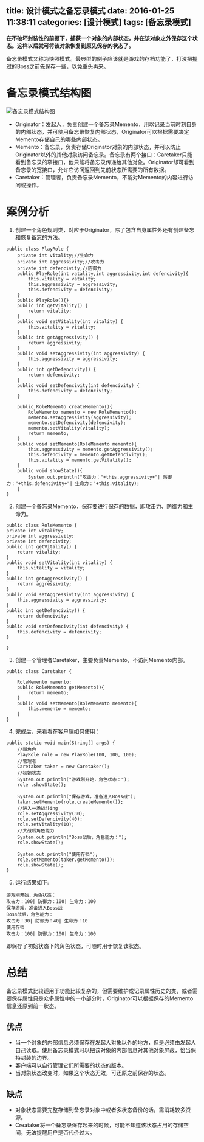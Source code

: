 title: 设计模式之备忘录模式
date: 2016-01-25 11:38:11
categories: [设计模式]
tags: [备忘录模式]
---
**在不破坏封装性的前提下，捕获一个对象的内部状态，并在该对象之外保存这个状态。这样以后就可将该对象恢复到原先保存的状态了。**<!--more-->

备忘录模式又称为快照模式。最典型的例子应该就是游戏的存档功能了，打没把握过的Boss之前先保存一些，以免重头再来。

# 备忘录模式结构图

![备忘录模式结构图](http://7xpi7i.com1.z0.glb.clouddn.com/%E5%A4%87%E5%BF%98%E5%BD%95%E6%A8%A1%E5%BC%8F%E7%BB%93%E6%9E%84%E5%9B%BE.jpg)

- Originator：发起人，负责创建一个备忘录Memento，用以记录当前时刻自身的内部状态，并可使用备忘录恢复内部状态，Originator可以根据需要决定Memento存储自己的哪些内部状态。
- Memento：备忘录，负责存储Originator对象的内部状态，并可以防止Originator以外的其他对象访问备忘录。备忘录有两个接口：Caretaker只能看到备忘录的窄接口，他只能将备忘录传递给其他对象。Originator却可看到备忘录的宽接口，允许它访问返回到先前状态所需要的所有数据。
- Caretaker：管理者，负责备忘录Memento，不能对Memento的内容进行访问或操作。

# 案例分析

1. 创建一个角色规则类，对应于Originator，除了包含自身属性外还有创建备忘和恢复备忘的方法。
```
public class PlayRole {
	private int vitality;//生命力
	private int aggressivity;//攻击力
	private int defencivity;//防御力
	public PlayRole(int vatality,int aggressivity,int defencivity){
		this.vitality = vatality;
		this.aggressivity = aggressivity;
		this.defencivity = defencivity;
	}
	public PlayRole(){}
	public int getVitality() {
		return vitality;
	}
	public void setVitality(int vitality) {
		this.vitality = vitality;
	}
	public int getAggressivity() {
		return aggressivity;
	}
	public void setAggressivity(int aggressivity) {
		this.aggressivity = aggressivity;
	}
	public int getDefencivity() {
		return defencivity;
	}
	public void setDefencivity(int defencivity) {
		this.defencivity = defencivity;
	}

	public RoleMemento createMemento(){
		RoleMemento memento = new RoleMemento();
		memento.setAggressivity(aggressivity);
		memento.setDefencivity(defencivity);
		memento.setVitality(vitality);
		return memento;
	}
	public void setMemento(RoleMemento memento){
		this.aggressivity = memento.getAggressivity();
		this.defencivity = memento.getDefencivity();
		this.vitality = memento.getVitality();
	}
	public void showState(){
		System.out.println("攻击力："+this.aggressivity+"| 防御力："+this.defencivity+"| 生命力："+this.vitality);
	}
}
```

2. 创建一个备忘录Memento，保存要进行保存的数据，即攻击力、防御力和生命力。
```
public class RoleMemento {
private int vitality;
private int aggressivity;
private int defencivity;
public int getVitality() {
	return vitality;
}
public void setVitality(int vitality) {
	this.vitality = vitality;
}
public int getAggressivity() {
	return aggressivity;
}
public void setAggressivity(int aggressivity) {
	this.aggressivity = aggressivity;
}
public int getDefencivity() {
	return defencivity;
}
public void setDefencivity(int defencivity) {
	this.defencivity = defencivity;
}

}
```
3. 创建一个管理者Caretaker，主要负责Memento，不访问Memento内部。
```
public class Caretaker {

	RoleMemento memento;
	public RoleMemento getMemento(){
		return memento;
	}
	public void setMemento(RoleMemento memento){
		this.memento = memento;
	}
}
```

4. 完成后，来看看在客户端如何使用：
```
public static void main(String[] args) {
	//新角色
	PlayRole role = new PlayRole(100, 100, 100);
	//管理者
	Caretaker taker = new Caretaker();
	//初始状态
	System.out.println("游戏刚开始，角色状态：");
	role .showState();

	System.out.println("保存游戏，准备进入Boss战");
	taker.setMemento(role.createMemento());
	//进入一场战斗ing
	role.setAggressivity(30);
	role.setDefencivity(40);
	role.setVitality(10);
	//大战后角色能力
	System.out.println("Boss战后，角色能力：");
	role.showState();

	System.out.println("使用存档");
	role.setMemento(taker.getMemento());
	role.showState();
}
```

5. 运行结果如下:
```
游戏刚开始，角色状态：
攻击力：100| 防御力：100| 生命力：100
保存游戏，准备进入Boss战
Boss战后，角色能力：
攻击力：30| 防御力：40| 生命力：10
使用存档
攻击力：100| 防御力：100| 生命力：100
```

即保存了初始状态下的角色状态，可随时用于恢复该状态。

# 总结

备忘录模式比较适用于功能比较复杂的，但需要维护或记录属性历史的类，或者需要保存属性只是众多属性中的一小部分时，Originator可以根据保存的Memento信息还原到前一状态。

## 优点

- 当一个对象的内部信息必须保存在发起人对象以外的地方，但是必须由发起人自己读取。使用备忘录模式可以把该对象的内部信息对其他对象屏蔽，恰当保持封装的边界。
- 客户端可以自行管理它们所需要的状态的版本。
- 当对象状态改变时，如果这个状态无效，可还原之前保存的状态。

## 缺点

- 对象状态需要完整存储到备忘录对象中或者多状态备份的话，需消耗较多资源。
- Creataker将一个备忘录保存起来的时候，可能不知道该状态占用的存储空间，无法提醒用户是否代价过大。